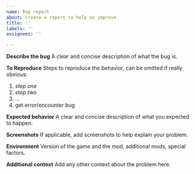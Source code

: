 ```yaml
---
name: Bug report
about: Create a report to help us improve
title: ''
labels: ''
assignees: ''

---
```


**Describe the bug**
A clear and concise description of what the bug is.

**To Reproduce**
Steps to reproduce the behavior, can be omitted if really obvious:
1. *step one*
2. *step two*
3. ...
4. get error/encounter bug

**Expected behavior**
A clear and concise description of what you expected to happen.

**Screenshots**
If applicable, add screenshots to help explain your problem.

**Environment**
Version of the game and the mod, additional mods, special factors.

**Additional context**
Add any other context about the problem here.

